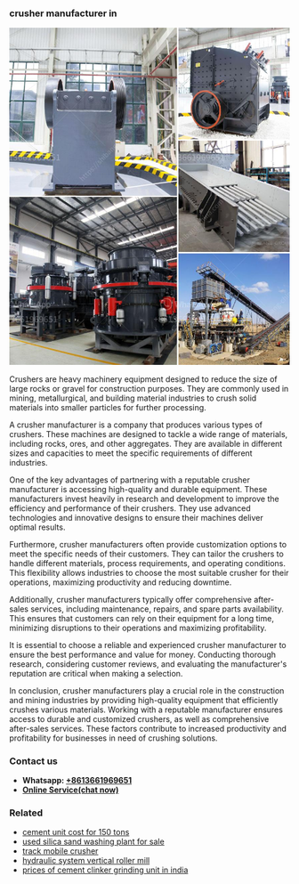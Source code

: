 <h3>crusher manufacturer in</h3><img src='1708589409.jpg' alt=''><p>Crushers are heavy machinery equipment designed to reduce the size of large rocks or gravel for construction purposes. They are commonly used in mining, metallurgical, and building material industries to crush solid materials into smaller particles for further processing.</p><p>A crusher manufacturer is a company that produces various types of crushers. These machines are designed to tackle a wide range of materials, including rocks, ores, and other aggregates. They are available in different sizes and capacities to meet the specific requirements of different industries.</p><p>One of the key advantages of partnering with a reputable crusher manufacturer is accessing high-quality and durable equipment. These manufacturers invest heavily in research and development to improve the efficiency and performance of their crushers. They use advanced technologies and innovative designs to ensure their machines deliver optimal results.</p><p>Furthermore, crusher manufacturers often provide customization options to meet the specific needs of their customers. They can tailor the crushers to handle different materials, process requirements, and operating conditions. This flexibility allows industries to choose the most suitable crusher for their operations, maximizing productivity and reducing downtime.</p><p>Additionally, crusher manufacturers typically offer comprehensive after-sales services, including maintenance, repairs, and spare parts availability. This ensures that customers can rely on their equipment for a long time, minimizing disruptions to their operations and maximizing profitability.</p><p>It is essential to choose a reliable and experienced crusher manufacturer to ensure the best performance and value for money. Conducting thorough research, considering customer reviews, and evaluating the manufacturer's reputation are critical when making a selection.</p><p>In conclusion, crusher manufacturers play a crucial role in the construction and mining industries by providing high-quality equipment that efficiently crushes various materials. Working with a reputable manufacturer ensures access to durable and customized crushers, as well as comprehensive after-sales services. These factors contribute to increased productivity and profitability for businesses in need of crushing solutions.</p><h3>Contact us</h3><ul><li><strong>Whatsapp:&nbsp;<a href="https://wa.me/8613661969651">+8613661969651</a></strong></li><li><a href="https://swt.shibang-china.com/?git&amp;zhl&amp;crusher manufacturer in"><strong>Online Service(chat now)</strong></a></li></ul><h3>Related</h3><ul><li><a href='cement unit cost for 150 tons.md'>cement unit cost for 150 tons</a></li><li><a href='used silica sand washing plant for sale.md'>used silica sand washing plant for sale</a></li><li><a href='track mobile crusher.md'>track mobile crusher</a></li><li><a href='hydraulic system vertical roller mill.md'>hydraulic system vertical roller mill</a></li><li><a href='prices of cement clinker grinding unit in india.md'>prices of cement clinker grinding unit in india</a></li></ul>